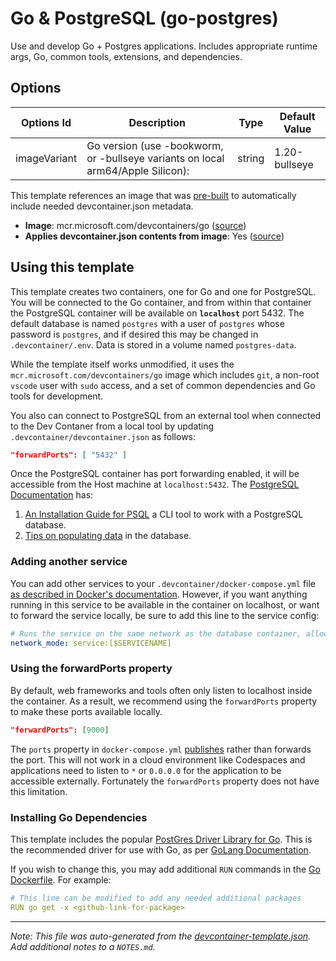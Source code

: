 
# Go & PostgreSQL (go-postgres)

Use and develop Go + Postgres applications. Includes appropriate runtime args, Go, common tools, extensions, and dependencies.

## Options

| Options Id | Description | Type | Default Value |
|-----|-----|-----|-----|
| imageVariant | Go version (use -bookworm, or -bullseye variants on local arm64/Apple Silicon): | string | 1.20-bullseye |

This template references an image that was [pre-built](https://containers.dev/implementors/reference/#prebuilding) to automatically include needed devcontainer.json metadata.

* **Image**: mcr.microsoft.com/devcontainers/go ([source](https://github.com/devcontainers/images/tree/main/src/go))
* **Applies devcontainer.json contents from image**: Yes ([source](https://github.com/devcontainers/images/blob/main/src/go/.devcontainer/devcontainer.json))

## Using this template

This template creates two containers, one for Go and one for PostgreSQL. You will be connected to the Go container, and from within that container the PostgreSQL container will be available on **`localhost`** port 5432. The default database is named `postgres` with a user of `postgres` whose password is `postgres`, and if desired this may be changed in `.devcontainer/.env`. Data is stored in a volume named `postgres-data`.

While the template itself works unmodified, it uses the `mcr.microsoft.com/devcontainers/go` image which includes `git`, a non-root `vscode` user with `sudo` access, and a set of common dependencies and Go tools for development.

You also can connect to PostgreSQL from an external tool when connected to the Dev Contaner from a local tool by updating `.devcontainer/devcontainer.json` as follows:

```json
"forwardPorts": [ "5432" ]
```

Once the PostgreSQL container has port forwarding enabled, it will be accessible from the Host machine at `localhost:5432`. The [PostgreSQL Documentation](https://www.postgresql.org/docs/14/index.html) has:

1. [An Installation Guide for PSQL](https://www.postgresql.org/docs/14/installation.html) a CLI tool to work with a PostgreSQL database.
2. [Tips on populating data](https://www.postgresql.org/docs/14/populate.html) in the database. 

### Adding another service

You can add other services to your `.devcontainer/docker-compose.yml` file [as described in Docker's documentation](https://docs.docker.com/compose/compose-file/#service-configuration-reference). However, if you want anything running in this service to be available in the container on localhost, or want to forward the service locally, be sure to add this line to the service config:

```yaml
# Runs the service on the same network as the database container, allows "forwardPorts" in devcontainer.json function.
network_mode: service:[$SERVICENAME]
```

### Using the forwardPorts property

By default, web frameworks and tools often only listen to localhost inside the container. As a result, we recommend using the `forwardPorts` property to make these ports available locally.

```json
"forwardPorts": [9000]
```

The `ports` property in `docker-compose.yml` [publishes](https://docs.docker.com/config/containers/container-networking/#published-ports) rather than forwards the port. This will not work in a cloud environment like Codespaces and applications need to listen to `*` or `0.0.0.0` for the application to be accessible externally. Fortunately the `forwardPorts` property does not have this limitation.

### Installing Go Dependencies

This template includes the popular [PostGres Driver Library for Go](github.com/lib/pq). This is the recommended driver for use with Go, as per [GoLang Documentation](https://golangdocs.com/golang-postgresql-example).

If you wish to change this, you may add additional `RUN` commands in the [Go Dockerfile](.devcontainer/Dockerfile). For example:

```yaml
# This line can be modified to add any needed additional packages
RUN go get -x <github-link-for-package>
```

---

_Note: This file was auto-generated from the [devcontainer-template.json](https://github.com/devcontainers/templates/blob/main/src/go-postgres/devcontainer-template.json).  Add additional notes to a `NOTES.md`._
